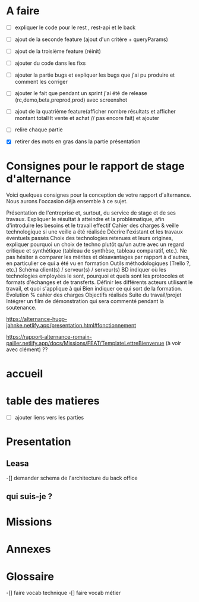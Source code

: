 # A faire

- [ ] expliquer le code pour le rest , rest-api et le back
- [ ] ajout de la seconde feature (ajout d'un critère + queryParams)
- [ ] ajout de la troisième feature (réinit)

- [ ] ajouter du code dans les fixs
- [ ] ajouter la partie bugs et expliquer les bugs que j'ai pu produire et comment les corriger
- [ ] ajouter le fait que pendant un sprint j'ai été de release (rc,demo,beta,preprod,prod) avec screenshot
- [ ] ajout de la quatrième feature(afficher nombre résultats et afficher montant totalHt vente et achat // pas encore fait) et ajouter 

- [ ] relire chaque partie
- [x] retirer des mots en gras dans la partie présentation

# Consignes pour le rapport de stage d'alternance

Voici quelques consignes pour la conception de votre rapport d'alternance. Nous aurons l'occasion déjà ensemble à ce sujet.

Présentation de l'entreprise et, surtout, du service de stage et de ses travaux.
Expliquer le résultat à atteindre et la problématique, afin d'introduire les besoins et le travail effectif
Cahier des charges & veille technologique si une veille a été réalisée
Décrire l'existant et les travaux éventuels passés
Choix des technologies retenues et leurs origines, expliquer pourquoi un choix de techno plutôt qu'un autre avec un regard critique et synthétique (tableau de synthèse, tableau comparatif, etc.). Ne pas hésiter à comparer les mérites et désavantages par rapport à d'autres, en particulier ce qui a été vu en formation
Outils méthodologiques (Trello ?, etc.)
Schéma client(s) / serveur(s) / serveur(s) BD indiquer où les technologies employées le sont, pourquoi et quels sont les protocoles et formats d'échanges et de transferts.
Définir les différents acteurs utilisant le travail, et quoi s'applique à qui
Bien indiquer ce qui sort de la formation.
Évolution % cahier des charges
Objectifs réalisés
Suite du travail/projet
Intégrer un film de démonstration qui sera commenté pendant la soutenance.

https://alternance-hugo-jahnke.netlify.app/presentation.html#fonctionnement



https://rapport-alternance-romain-pailler.netlify.app/docs/Missions/FEAT/TemplateLettreBienvenue
(à voir avec clément) ??


# accueil

# table des matieres

-[ ] ajouter liens vers les parties

# Presentation 


## Leasa 

-[] demander schema de l'architecture du back office 

## qui suis-je ?

##

# Missions 

# Annexes

# Glossaire 

-[] faire vocab technique 
-[] faire vocab métier